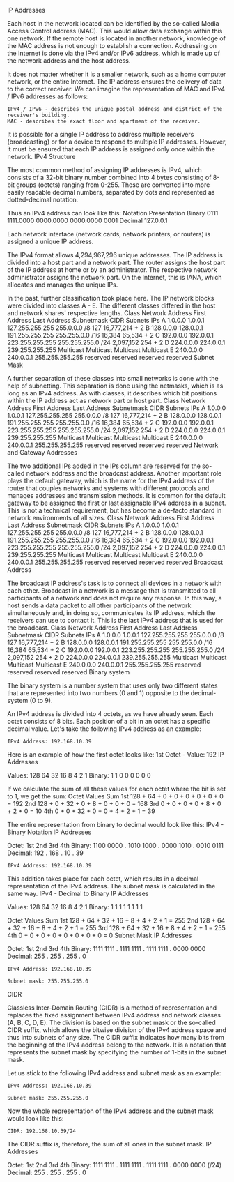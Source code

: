 
IP Addresses

Each host in the network located can be identified by the so-called Media Access Control address (MAC). This would allow data exchange within this one network. If the remote host is located in another network, knowledge of the MAC address is not enough to establish a connection. Addressing on the Internet is done via the IPv4 and/or IPv6 address, which is made up of the network address and the host address.

It does not matter whether it is a smaller network, such as a home computer network, or the entire Internet. The IP address ensures the delivery of data to the correct receiver. We can imagine the representation of MAC and IPv4 / IPv6 addresses as follows:

    IPv4 / IPv6 - describes the unique postal address and district of the receiver's building.
    MAC - describes the exact floor and apartment of the receiver.

It is possible for a single IP address to address multiple receivers (broadcasting) or for a device to respond to multiple IP addresses. However, it must be ensured that each IP address is assigned only once within the network.
IPv4 Structure

The most common method of assigning IP addresses is IPv4, which consists of a 32-bit binary number combined into 4 bytes consisting of 8-bit groups (octets) ranging from 0-255. These are converted into more easily readable decimal numbers, separated by dots and represented as dotted-decimal notation.

Thus an IPv4 address can look like this:
Notation 	Presentation
 Binary 	0111 1111.0000 0000.0000 0000.0000 0001
Decimal 	127.0.0.1

Each network interface (network cards, network printers, or routers) is assigned a unique IP address.

The IPv4 format allows 4,294,967,296 unique addresses. The IP address is divided into a host part and a network part. The router assigns the host part of the IP address at home or by an administrator. The respective network administrator assigns the network part. On the Internet, this is IANA, which allocates and manages the unique IPs.

In the past, further classification took place here. The IP network blocks were divided into classes A - E. The different classes differed in the host and network shares' respective lengths.
Class 	Network Address 	First Address 	Last Address 	Subnetmask 	CIDR 	Subnets 	IPs
A 	1.0.0.0 	1.0.0.1 	127.255.255.255 	255.0.0.0 	/8 	127 	16,777,214 + 2
B 	128.0.0.0 	128.0.0.1 	191.255.255.255 	255.255.0.0 	/16 	16,384 	65,534 + 2
C 	192.0.0.0 	192.0.0.1 	223.255.255.255 	255.255.255.0 	/24 	2,097,152 	254 + 2
D 	224.0.0.0 	224.0.0.1 	239.255.255.255 	Multicast 	Multicast 	Multicast 	Multicast
E 	240.0.0.0 	240.0.0.1 	255.255.255.255 	reserved 	reserved 	reserved 	reserved
Subnet Mask

A further separation of these classes into small networks is done with the help of subnetting. This separation is done using the netmasks, which is as long as an IPv4 address. As with classes, it describes which bit positions within the IP address act as network part or host part.
Class 	Network Address 	First Address 	Last Address 	Subnetmask 	CIDR 	Subnets 	IPs
A 	1.0.0.0 	1.0.0.1 	127.255.255.255 	255.0.0.0 	/8 	127 	16,777,214 + 2
B 	128.0.0.0 	128.0.0.1 	191.255.255.255 	255.255.0.0 	/16 	16,384 	65,534 + 2
C 	192.0.0.0 	192.0.0.1 	223.255.255.255 	255.255.255.0 	/24 	2,097,152 	254 + 2
D 	224.0.0.0 	224.0.0.1 	239.255.255.255 	Multicast 	Multicast 	Multicast 	Multicast
E 	240.0.0.0 	240.0.0.1 	255.255.255.255 	reserved 	reserved 	reserved 	reserved
Network and Gateway Addresses

The two additional IPs added in the IPs column are reserved for the so-called network address and the broadcast address. Another important role plays the default gateway, which is the name for the IPv4 address of the router that couples networks and systems with different protocols and manages addresses and transmission methods. It is common for the default gateway to be assigned the first or last assignable IPv4 address in a subnet. This is not a technical requirement, but has become a de-facto standard in network environments of all sizes.
Class 	Network Address 	First Address 	Last Address 	Subnetmask 	CIDR 	Subnets 	IPs
A 	1.0.0.0 	1.0.0.1 	127.255.255.255 	255.0.0.0 	/8 	127 	16,777,214 + 2
B 	128.0.0.0 	128.0.0.1 	191.255.255.255 	255.255.0.0 	/16 	16,384 	65,534 + 2
C 	192.0.0.0 	192.0.0.1 	223.255.255.255 	255.255.255.0 	/24 	2,097,152 	254 + 2
D 	224.0.0.0 	224.0.0.1 	239.255.255.255 	Multicast 	Multicast 	Multicast 	Multicast
E 	240.0.0.0 	240.0.0.1 	255.255.255.255 	reserved 	reserved 	reserved 	reserved
Broadcast Address

The broadcast IP address's task is to connect all devices in a network with each other. Broadcast in a network is a message that is transmitted to all participants of a network and does not require any response. In this way, a host sends a data packet to all other participants of the network simultaneously and, in doing so, communicates its IP address, which the receivers can use to contact it. This is the last IPv4 address that is used for the broadcast.
Class 	Network Address 	First Address 	Last Address 	Subnetmask 	CIDR 	Subnets 	IPs
A 	1.0.0.0 	1.0.0.1 	127.255.255.255 	255.0.0.0 	/8 	127 	16,777,214 + 2
B 	128.0.0.0 	128.0.0.1 	191.255.255.255 	255.255.0.0 	/16 	16,384 	65,534 + 2
C 	192.0.0.0 	192.0.0.1 	223.255.255.255 	255.255.255.0 	/24 	2,097,152 	254 + 2
D 	224.0.0.0 	224.0.0.1 	239.255.255.255 	Multicast 	Multicast 	Multicast 	Multicast
E 	240.0.0.0 	240.0.0.1 	255.255.255.255 	reserved 	reserved 	reserved 	reserved
Binary system

The binary system is a number system that uses only two different states that are represented into two numbers (0 and 1) opposite to the decimal-system (0 to 9).

An IPv4 address is divided into 4 octets, as we have already seen. Each octet consists of 8 bits. Each position of a bit in an octet has a specific decimal value. Let's take the following IPv4 address as an example:

    IPv4 Address: 192.168.10.39

Here is an example of how the first octet looks like:
1st Octet - Value: 192
IP Addresses

Values:         128  64  32  16  8  4  2  1
Binary:           1   1   0   0  0  0  0  0

If we calculate the sum of all these values for each octet where the bit is set to 1, we get the sum:
Octet 	Values 	Sum
1st 	128 + 64 + 0 + 0 + 0 + 0 + 0 + 0 	= 192
2nd 	128 + 0 + 32 + 0 + 8 + 0 + 0 + 0 	= 168
3rd 	0 + 0 + 0 + 0 + 8 + 0 + 2 + 0 	= 10
4th 	0 + 0 + 32 + 0 + 0 + 4 + 2 + 1 	= 39

The entire representation from binary to decimal would look like this:
IPv4 - Binary Notation
IP Addresses

Octet:             1st         2nd         3rd         4th
Binary:         1100 0000 . 1010 1000 . 0000 1010 . 0010 0111
Decimal:           192    .    168    .     10    .     39

    IPv4 Address: 192.168.10.39

This addition takes place for each octet, which results in a decimal representation of the IPv4 address. The subnet mask is calculated in the same way.
IPv4 - Decimal to Binary
IP Addresses

Values:         128  64  32  16  8  4  2  1
Binary:           1   1   1   1  1  1  1  1

Octet 	Values 	Sum
1st 	128 + 64 + 32 + 16 + 8 + 4 + 2 + 1 	= 255
2nd 	128 + 64 + 32 + 16 + 8 + 4 + 2 + 1 	= 255
3rd 	128 + 64 + 32 + 16 + 8 + 4 + 2 + 1 	= 255
4th 	0 + 0 + 0 + 0 + 0 + 0 + 0 + 0 	= 0
Subnet Mask
IP Addresses

Octet:             1st         2nd         3rd         4th
Binary:         1111 1111 . 1111 1111 . 1111 1111 . 0000 0000
Decimal:           255    .    255    .    255    .     0

    IPv4 Address: 192.168.10.39

    Subnet mask: 255.255.255.0

CIDR

Classless Inter-Domain Routing (CIDR) is a method of representation and replaces the fixed assignment between IPv4 address and network classes (A, B, C, D, E). The division is based on the subnet mask or the so-called CIDR suffix, which allows the bitwise division of the IPv4 address space and thus into subnets of any size. The CIDR suffix indicates how many bits from the beginning of the IPv4 address belong to the network. It is a notation that represents the subnet mask by specifying the number of 1-bits in the subnet mask.

Let us stick to the following IPv4 address and subnet mask as an example:

    IPv4 Address: 192.168.10.39

    Subnet mask: 255.255.255.0

Now the whole representation of the IPv4 address and the subnet mask would look like this:

    CIDR: 192.168.10.39/24

The CIDR suffix is, therefore, the sum of all ones in the subnet mask.
IP Addresses

Octet:             1st         2nd         3rd         4th
Binary:         1111 1111 . 1111 1111 . 1111 1111 . 0000 0000 (/24)
Decimal:           255    .    255    .    255    .     0


